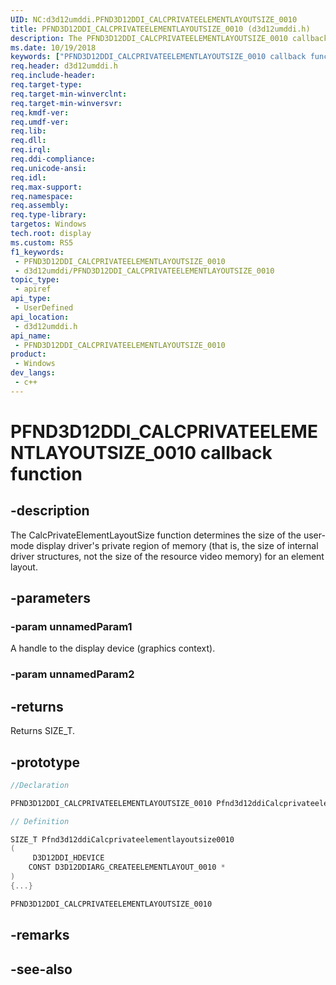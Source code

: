 ```yaml
---
UID: NC:d3d12umddi.PFND3D12DDI_CALCPRIVATEELEMENTLAYOUTSIZE_0010
title: PFND3D12DDI_CALCPRIVATEELEMENTLAYOUTSIZE_0010 (d3d12umddi.h)
description: The PFND3D12DDI_CALCPRIVATEELEMENTLAYOUTSIZE_0010 callback function determines the size of the user-mode display driver's private region of memory (that is, the size of internal driver structures, not the size of the resource video memory) for an element layout.
ms.date: 10/19/2018
keywords: ["PFND3D12DDI_CALCPRIVATEELEMENTLAYOUTSIZE_0010 callback function"]
req.header: d3d12umddi.h
req.include-header: 
req.target-type: 
req.target-min-winverclnt: 
req.target-min-winversvr: 
req.kmdf-ver: 
req.umdf-ver: 
req.lib: 
req.dll: 
req.irql: 
req.ddi-compliance: 
req.unicode-ansi: 
req.idl: 
req.max-support: 
req.namespace: 
req.assembly: 
req.type-library: 
targetos: Windows
tech.root: display
ms.custom: RS5
f1_keywords:
 - PFND3D12DDI_CALCPRIVATEELEMENTLAYOUTSIZE_0010
 - d3d12umddi/PFND3D12DDI_CALCPRIVATEELEMENTLAYOUTSIZE_0010
topic_type:
 - apiref
api_type:
 - UserDefined
api_location:
 - d3d12umddi.h
api_name:
 - PFND3D12DDI_CALCPRIVATEELEMENTLAYOUTSIZE_0010
product:
 - Windows
dev_langs:
 - c++
---
```


# PFND3D12DDI_CALCPRIVATEELEMENTLAYOUTSIZE_0010 callback function


## -description

The CalcPrivateElementLayoutSize function determines the size of the user-mode display driver's private region of memory (that is, the size of internal driver structures, not the size of the resource video memory) for an element layout.

## -parameters

### -param unnamedParam1

A handle to the display device (graphics context).

### -param unnamedParam2

## -returns

Returns SIZE_T.

## -prototype

```cpp
//Declaration

PFND3D12DDI_CALCPRIVATEELEMENTLAYOUTSIZE_0010 Pfnd3d12ddiCalcprivateelementlayoutsize0010; 

// Definition

SIZE_T Pfnd3d12ddiCalcprivateelementlayoutsize0010 
(
	 D3D12DDI_HDEVICE
	CONST D3D12DDIARG_CREATEELEMENTLAYOUT_0010 *
)
{...}

PFND3D12DDI_CALCPRIVATEELEMENTLAYOUTSIZE_0010 


```

## -remarks

## -see-also

